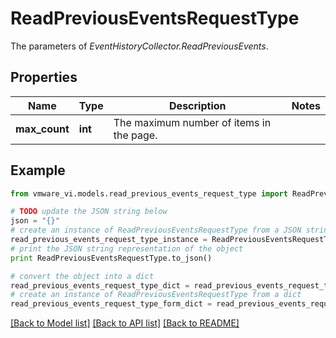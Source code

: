 # ReadPreviousEventsRequestType

The parameters of *EventHistoryCollector.ReadPreviousEvents*. 

## Properties
Name | Type | Description | Notes
------------ | ------------- | ------------- | -------------
**max_count** | **int** | The maximum number of items in the page.  | 

## Example

```python
from vmware_vi.models.read_previous_events_request_type import ReadPreviousEventsRequestType

# TODO update the JSON string below
json = "{}"
# create an instance of ReadPreviousEventsRequestType from a JSON string
read_previous_events_request_type_instance = ReadPreviousEventsRequestType.from_json(json)
# print the JSON string representation of the object
print ReadPreviousEventsRequestType.to_json()

# convert the object into a dict
read_previous_events_request_type_dict = read_previous_events_request_type_instance.to_dict()
# create an instance of ReadPreviousEventsRequestType from a dict
read_previous_events_request_type_form_dict = read_previous_events_request_type.from_dict(read_previous_events_request_type_dict)
```
[[Back to Model list]](../README.md#documentation-for-models) [[Back to API list]](../README.md#documentation-for-api-endpoints) [[Back to README]](../README.md)


